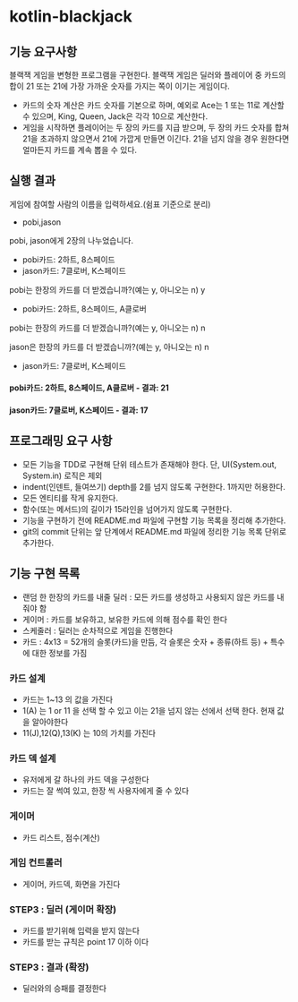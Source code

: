 # kotlin-blackjack

## 기능 요구사항
블랙잭 게임을 변형한 프로그램을 구현한다. 블랙잭 게임은 딜러와 플레이어 중 카드의 합이 21 또는 21에 가장 가까운 숫자를 가지는 쪽이 이기는 게임이다.

- 카드의 숫자 계산은 카드 숫자를 기본으로 하며, 예외로 Ace는 1 또는 11로 계산할 수 있으며, King, Queen, Jack은 각각 10으로 계산한다.
- 게임을 시작하면 플레이어는 두 장의 카드를 지급 받으며, 두 장의 카드 숫자를 합쳐 21을 초과하지 않으면서 21에 가깝게 만들면 이긴다. 21을 넘지 않을 경우 원한다면 얼마든지 카드를 계속 뽑을 수 있다.

## 실행 결과
게임에 참여할 사람의 이름을 입력하세요.(쉼표 기준으로 분리)
- pobi,jason

pobi, jason에게 2장의 나누었습니다.
- pobi카드: 2하트, 8스페이드
- jason카드: 7클로버, K스페이드

pobi는 한장의 카드를 더 받겠습니까?(예는 y, 아니오는 n)
y
- pobi카드: 2하트, 8스페이드, A클로버

pobi는 한장의 카드를 더 받겠습니까?(예는 y, 아니오는 n)
n

jason은 한장의 카드를 더 받겠습니까?(예는 y, 아니오는 n)
n
- jason카드: 7클로버, K스페이드

#### pobi카드: 2하트, 8스페이드, A클로버 - 결과: 21
#### jason카드: 7클로버, K스페이드 - 결과: 17

## 프로그래밍 요구 사항
- 모든 기능을 TDD로 구현해 단위 테스트가 존재해야 한다. 단, UI(System.out, System.in) 로직은 제외
- indent(인덴트, 들여쓰기) depth를 2를 넘지 않도록 구현한다. 1까지만 허용한다.
- 모든 엔티티를 작게 유지한다.
- 함수(또는 메서드)의 길이가 15라인을 넘어가지 않도록 구현한다.
- 기능을 구현하기 전에 README.md 파일에 구현할 기능 목록을 정리해 추가한다.
- git의 commit 단위는 앞 단계에서 README.md 파일에 정리한 기능 목록 단위로 추가한다.

## 기능 구현 목록
- 랜덤 한 한장의 카드를 내줄 딜러 : 모든 카드를 생성하고 사용되지 않은 카드를 내줘야 함
- 게이머 : 카드를 보유하고, 보유한 카드에 의해 점수를 확인 한다
- 스케줄러 : 딜러는 순차적으로 게임을 진행한다
- 카드 : 4x13 = 52개의 슬롯(카드)을 만듬, 각 슬롯은 숫자 + 종류(하트 등) + 특수 에 대한 정보를 가짐

### 카드 설계
- 카드는 1~13 의 값을 가진다
- 1(A) 는 1 or 11 을 선택 할 수 있고 이는 21을 넘지 않는 선에서 선택 한다. 현재 값을 알아야한다
- 11(J),12(Q),13(K) 는 10의 가치를 가진다

### 카드 덱 설계
- 유저에게 갈 하나의 카드 덱을 구성한다
- 카드는 잘 썩여 있고, 한장 씩 사용자에게 줄 수 있다

### 게이머
- 카드 리스트, 점수(계산)

### 게임 컨트롤러
- 게이머, 카드덱, 화면을 가진다 

### STEP3 : 딜러 (게이머 확장)
- 카드를 받기위해 입력을 받지 않는다
- 카드를 받는 규칙은 point 17 이하 이다

### STEP3 : 결과 (확장)
- 딜러와의 승패를 결정한다